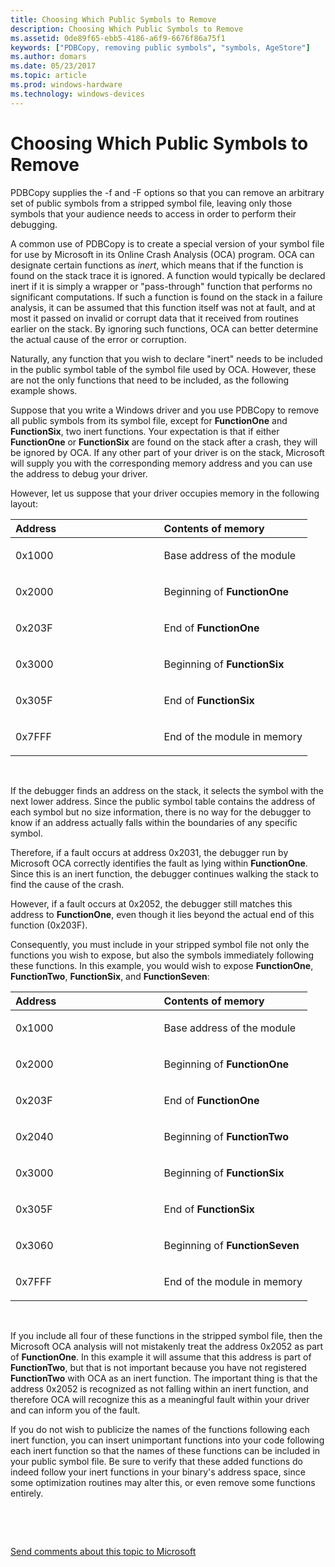 ```yaml
---
title: Choosing Which Public Symbols to Remove
description: Choosing Which Public Symbols to Remove
ms.assetid: 0de89f65-ebb5-4186-a6f9-6676f86a75f1
keywords: ["PDBCopy, removing public symbols", "symbols, AgeStore"]
ms.author: domars
ms.date: 05/23/2017
ms.topic: article
ms.prod: windows-hardware
ms.technology: windows-devices
---
```


# Choosing Which Public Symbols to Remove


PDBCopy supplies the -f and -F options so that you can remove an arbitrary set of public symbols from a stripped symbol file, leaving only those symbols that your audience needs to access in order to perform their debugging.

A common use of PDBCopy is to create a special version of your symbol file for use by Microsoft in its Online Crash Analysis (OCA) program. OCA can designate certain functions as *inert*, which means that if the function is found on the stack trace it is ignored. A function would typically be declared inert if it is simply a wrapper or "pass-through" function that performs no significant computations. If such a function is found on the stack in a failure analysis, it can be assumed that this function itself was not at fault, and at most it passed on invalid or corrupt data that it received from routines earlier on the stack. By ignoring such functions, OCA can better determine the actual cause of the error or corruption.

Naturally, any function that you wish to declare "inert" needs to be included in the public symbol table of the symbol file used by OCA. However, these are not the only functions that need to be included, as the following example shows.

Suppose that you write a Windows driver and you use PDBCopy to remove all public symbols from its symbol file, except for **FunctionOne** and **FunctionSix**, two inert functions. Your expectation is that if either **FunctionOne** or **FunctionSix** are found on the stack after a crash, they will be ignored by OCA. If any other part of your driver is on the stack, Microsoft will supply you with the corresponding memory address and you can use the address to debug your driver.

However, let us suppose that your driver occupies memory in the following layout:

<table>
<colgroup>
<col width="50%" />
<col width="50%" />
</colgroup>
<thead>
<tr class="header">
<th align="left">Address</th>
<th align="left">Contents of memory</th>
</tr>
</thead>
<tbody>
<tr class="odd">
<td align="left"><p>0x1000</p></td>
<td align="left"><p>Base address of the module</p></td>
</tr>
<tr class="even">
<td align="left"><p>0x2000</p></td>
<td align="left"><p>Beginning of <strong>FunctionOne</strong></p></td>
</tr>
<tr class="odd">
<td align="left"><p>0x203F</p></td>
<td align="left"><p>End of <strong>FunctionOne</strong></p></td>
</tr>
<tr class="even">
<td align="left"><p>0x3000</p></td>
<td align="left"><p>Beginning of <strong>FunctionSix</strong></p></td>
</tr>
<tr class="odd">
<td align="left"><p>0x305F</p></td>
<td align="left"><p>End of <strong>FunctionSix</strong></p></td>
</tr>
<tr class="even">
<td align="left"><p>0x7FFF</p></td>
<td align="left"><p>End of the module in memory</p></td>
</tr>
</tbody>
</table>

 

If the debugger finds an address on the stack, it selects the symbol with the next lower address. Since the public symbol table contains the address of each symbol but no size information, there is no way for the debugger to know if an address actually falls within the boundaries of any specific symbol.

Therefore, if a fault occurs at address 0x2031, the debugger run by Microsoft OCA correctly identifies the fault as lying within **FunctionOne**. Since this is an inert function, the debugger continues walking the stack to find the cause of the crash.

However, if a fault occurs at 0x2052, the debugger still matches this address to **FunctionOne**, even though it lies beyond the actual end of this function (0x203F).

Consequently, you must include in your stripped symbol file not only the functions you wish to expose, but also the symbols immediately following these functions. In this example, you would wish to expose **FunctionOne**, **FunctionTwo**, **FunctionSix**, and **FunctionSeven**:

<table>
<colgroup>
<col width="50%" />
<col width="50%" />
</colgroup>
<thead>
<tr class="header">
<th align="left">Address</th>
<th align="left">Contents of memory</th>
</tr>
</thead>
<tbody>
<tr class="odd">
<td align="left"><p>0x1000</p></td>
<td align="left"><p>Base address of the module</p></td>
</tr>
<tr class="even">
<td align="left"><p>0x2000</p></td>
<td align="left"><p>Beginning of <strong>FunctionOne</strong></p></td>
</tr>
<tr class="odd">
<td align="left"><p>0x203F</p></td>
<td align="left"><p>End of <strong>FunctionOne</strong></p></td>
</tr>
<tr class="even">
<td align="left"><p>0x2040</p></td>
<td align="left"><p>Beginning of <strong>FunctionTwo</strong></p></td>
</tr>
<tr class="odd">
<td align="left"><p>0x3000</p></td>
<td align="left"><p>Beginning of <strong>FunctionSix</strong></p></td>
</tr>
<tr class="even">
<td align="left"><p>0x305F</p></td>
<td align="left"><p>End of <strong>FunctionSix</strong></p></td>
</tr>
<tr class="odd">
<td align="left"><p>0x3060</p></td>
<td align="left"><p>Beginning of <strong>FunctionSeven</strong></p></td>
</tr>
<tr class="even">
<td align="left"><p>0x7FFF</p></td>
<td align="left"><p>End of the module in memory</p></td>
</tr>
</tbody>
</table>

 

If you include all four of these functions in the stripped symbol file, then the Microsoft OCA analysis will not mistakenly treat the address 0x2052 as part of **FunctionOne**. In this example it will assume that this address is part of **FunctionTwo**, but that is not important because you have not registered **FunctionTwo** with OCA as an inert function. The important thing is that the address 0x2052 is recognized as not falling within an inert function, and therefore OCA will recognize this as a meaningful fault within your driver and can inform you of the fault.

If you do not wish to publicize the names of the functions following each inert function, you can insert unimportant functions into your code following each inert function so that the names of these functions can be included in your public symbol file. Be sure to verify that these added functions do indeed follow your inert functions in your binary's address space, since some optimization routines may alter this, or even remove some functions entirely.

 

 

[Send comments about this topic to Microsoft](mailto:wsddocfb@microsoft.com?subject=Documentation%20feedback%20[debugger\debugger]:%20Choosing%20Which%20Public%20Symbols%20to%20Remove%20%20RELEASE:%20%285/15/2017%29&body=%0A%0APRIVACY%20STATEMENT%0A%0AWe%20use%20your%20feedback%20to%20improve%20the%20documentation.%20We%20don't%20use%20your%20email%20address%20for%20any%20other%20purpose,%20and%20we'll%20remove%20your%20email%20address%20from%20our%20system%20after%20the%20issue%20that%20you're%20reporting%20is%20fixed.%20While%20we're%20working%20to%20fix%20this%20issue,%20we%20might%20send%20you%20an%20email%20message%20to%20ask%20for%20more%20info.%20Later,%20we%20might%20also%20send%20you%20an%20email%20message%20to%20let%20you%20know%20that%20we've%20addressed%20your%20feedback.%0A%0AFor%20more%20info%20about%20Microsoft's%20privacy%20policy,%20see%20http://privacy.microsoft.com/default.aspx. "Send comments about this topic to Microsoft")




